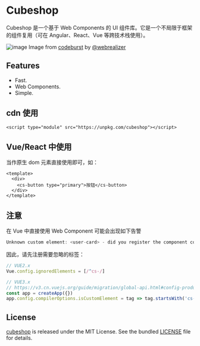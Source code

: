 # Cubeshop

Cubeshop 是一个基于 Web Components 的 UI 组件库。它是一个不局限于框架的组件复用（可在 Angular、React、Vue 等跨技术栈使用）。

![image](https://miro.medium.com/max/2000/1*-zkpV1IfOv-1dux6ZqWBCQ.png)
Image from [codeburst](https://codeburst.io/building-efficient-components-6ee2bdaea542) by [@webrealizer](https://twitter.com/webrealizer)

## Features

- Fast.
- Web Components.
- Simple.

## cdn 使用

```
<script type="module" src="https://unpkg.com/cubeshop"></script>
```

## Vue/React 中使用

当作原生 dom 元素直接使用即可，如：

```vue
<template>
  <div>
    <cs-button type="primary">按钮</cs-button>
  </div>
</template>
```

##  注意

在 Vue 中直接使用 Web Component 可能会出现如下告警

```js
Unknown custom element: <user-card> - did you register the component correctly? For recursive components, make sure to provide the "name" option.
```

因此，请先注册需要忽略的标签：


```js
// VUE2.x
Vue.config.ignoredElements = [/^cs-/]

// VUE3.x
// https://v3.cn.vuejs.org/guide/migration/global-api.html#config-productiontip-%E7%A7%BB%E9%99%A4
const app = createApp({})
app.config.compilerOptions.isCustomElement = tag => tag.startsWith('cs-')
```

## License

[cubeshop](https://github.com/allan2coder/cubeshop) is released
under the MIT License. See the bundled [LICENSE](./LICENSE) file for details.
